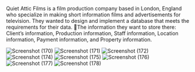 Quiet Attic Films is a film production company based in London, England who specialize in making short information films and advertisements for television.
They wanted to design and implement a database that meets the requirements for their data.
🔅The information they want to store there:
Client’s information, 
Production information, 
Staff information, 
Location information, 
Payment information, and 
Property information.


![Screenshot (170)](https://github.com/Saviska-Jay/Database-Solution-for-Quiet-Attic-Films/assets/158861381/345418f1-7c83-4657-925f-11832a2ac98e)
![Screenshot (171)](https://github.com/Saviska-Jay/Database-Solution-for-Quiet-Attic-Films/assets/158861381/2572efe3-5d21-4854-8bd3-6ecd56c6af50)
![Screenshot (172)](https://github.com/Saviska-Jay/Database-Solution-for-Quiet-Attic-Films/assets/158861381/e21d5c12-f94d-4ffc-b8ef-08bea65345ce)
![Screenshot (174)](https://github.com/Saviska-Jay/Database-Solution-for-Quiet-Attic-Films/assets/158861381/9b908dce-a1d7-450e-a58b-da72b63a1ef8)
![Screenshot (175)](https://github.com/Saviska-Jay/Database-Solution-for-Quiet-Attic-Films/assets/158861381/0c06541c-f597-4cd9-b974-55419fea2ccc)
![Screenshot (176)](https://github.com/Saviska-Jay/Database-Solution-for-Quiet-Attic-Films/assets/158861381/b404ee6b-5d0a-4c85-b107-723841d6254f)
![Screenshot (177)](https://github.com/Saviska-Jay/Database-Solution-for-Quiet-Attic-Films/assets/158861381/40758ec3-7705-466a-b404-9e539dff702f)
![Screenshot (178)](https://github.com/Saviska-Jay/Database-Solution-for-Quiet-Attic-Films/assets/158861381/00eb81e2-2cd8-4cb5-8ad4-aa775d01f13a)


